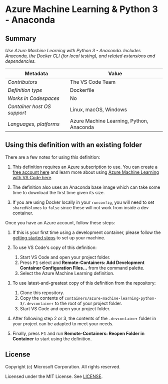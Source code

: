 # Azure Machine Learning & Python 3 - Anaconda

## Summary

*Use Azure Machine Learning with Python 3 - Anaconda. Includes Anaconda, the Docker CLI (for local testing), and related extensions and dependencies.*

| Metadata | Value |  
|----------|-------|
| *Contributors* | The VS Code Team |
| *Definition type* | Dockerfile |
| *Works in Codespaces* | No |
| *Container host OS support* | Linux, macOS, Windows |
| *Languages, platforms* | Azure Machine Learning, Python, Anaconda |

## Using this definition with an existing folder

There are a few notes for using this definition:

1. This definition requires an Azure subscription to use. You can create a [free account here](https://account.azure.com/signup?offer=ms-azr-0044p&appId=102&ref=azureplat-generic&redirectURL=https%3a%2f%2fazure.microsoft.com%2fen-us%2fget-started%2fwelcome-to-azure%2f&l=en-us&correlationId=15FE63BE1C4960F42D1B6EFB18496296) and learn more about using [Azure Machine Learning with VS Code here](https://docs.microsoft.com/en-us/azure/machine-learning/service/how-to-vscode-tools#get-started-with-azure-machine-learning).

2. The definition also uses an Anaconda base image which can take some time to download the first time given its size.

3. If you are using Docker locally in your `runconfig`, you will need to set `sharedVolumes` to `false` since these will not work from inside a dev container.

Once you have an Azure account, follow these steps:

1. If this is your first time using a development container, please follow the [getting started steps](https://aka.ms/vscode-remote/containers/getting-started) to set up your machine.

2. To use VS Code's copy of this definition:
   1. Start VS Code and open your project folder.
   2. Press <kbd>F1</kbd> select and **Remote-Containers: Add Development Container Configuration Files...** from the command palette.
   3. Select the Azure Machine Learning definition.

3. To use latest-and-greatest copy of this definition from the repository:
   1. Clone this repository.
   2. Copy the contents of `containers/azure-machine-learning-python-3/.devcontainer` to the root of your project folder.
   3. Start VS Code and open your project folder.

4. After following step 2 or 3, the contents of the `.devcontainer` folder in your project can be adapted to meet your needs.

5. Finally, press <kbd>F1</kbd> and run **Remote-Containers: Reopen Folder in Container** to start using the definition.

## License

Copyright (c) Microsoft Corporation. All rights reserved.

Licensed under the MIT License. See [LICENSE](https://github.com/Microsoft/vscode-dev-containers/blob/master/LICENSE).
